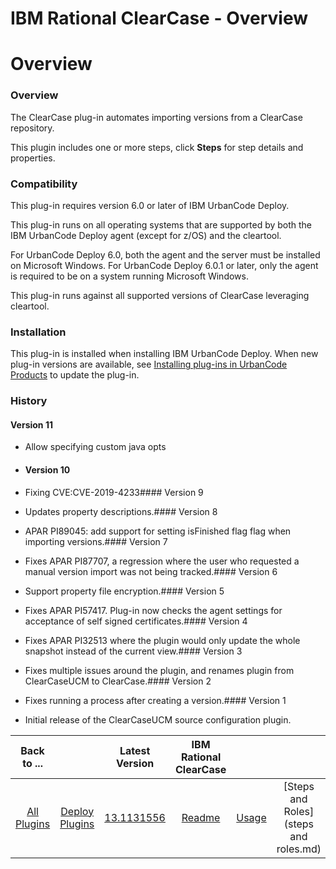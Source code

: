 
IBM Rational ClearCase - Overview
=================================

# Overview


### Overview


The ClearCase plug-in automates importing versions from a ClearCase repository.

This plugin includes one or more steps, click **Steps** for step details and properties.

### Compatibility

This plug-in requires version 6.0 or later of IBM UrbanCode Deploy.

This plug-in runs on all operating systems that are supported by both the IBM UrbanCode Deploy agent (except for z/OS) and the cleartool.

For UrbanCode Deploy 6.0, both the agent and the server must be installed on Microsoft Windows. For UrbanCode Deploy 6.0.1 or later, only the agent is required to be on a system running Microsoft Windows.

This plug-in runs against all supported versions of ClearCase leveraging cleartool.

### Installation

This plug-in is installed when installing IBM UrbanCode Deploy. When new plug-in versions are available, see [Installing plug-ins in UrbanCode Products](https://www.urbancode.com/resource/installing-plug-ins-in-urbancode-products/ "Installing plug-ins in UrbanCode Deploy") to update the plug-in.

### History

#### Version 11

* Allow specifying custom java opts

- #### Version 10

* Fixing CVE:CVE-2019-4233#### Version 9

* Updates property descriptions.#### Version 8

* APAR PI89045: add support for setting isFinished flag flag when importing versions.#### Version 7

* Fixes APAR PI87707, a regression where the user who requested a manual version import was not being tracked.#### Version 6

* Support property file encryption.#### Version 5

* Fixes APAR PI57417. Plug-in now checks the agent settings for acceptance of self signed certificates.#### Version 4

* Fixes APAR PI32513 where the plugin would only update the whole snapshot instead of the current view.#### Version 3

* Fixes multiple issues around the plugin, and renames plugin from ClearCaseUCM to ClearCase.#### Version 2

* Fixes running a process after creating a version.#### Version 1

* Initial release of the ClearCaseUCM source configuration plugin.

|Back to ...||Latest Version|IBM Rational ClearCase ||||
| :---: | :---: | :---: | :---: | :---: | :---: | :---: |
|[All Plugins](../../index.md)|[Deploy Plugins](../README.md)|[13.1131556](https://raw.githubusercontent.com/UrbanCode/IBM-UCD-PLUGINS/main/files/ClearCaseSourceConfig/ucd-ClearCaseSourceConfig-13.1131556.zip)|[Readme](README.md)|[Usage](usage.md)|[Steps and Roles](steps and roles.md)|[Downloads](downloads.md)|
